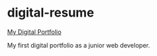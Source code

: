# digital-resume

[My Digital Portfolio](https://nomadicshaman.github.io/digital-resume/)

My first digital portfolio as a junior  web developer. 
